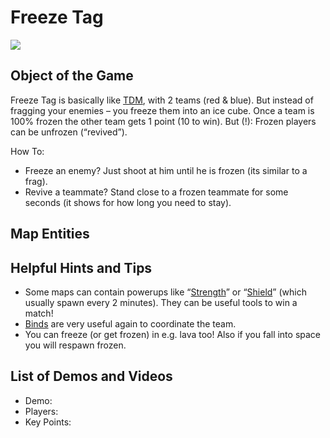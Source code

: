 Freeze Tag
==========

![](>http://pics.nexuizninjaz.com/images/gdx5hm4yy93dab41bu.jpg)

Object of the Game
------------------

Freeze Tag is basically like [TDM](Team\_Deathmatch), with 2 teams (red & blue). But instead of fragging your enemies – you freeze them into an ice cube. Once a team is 100% frozen the other team gets 1 point (10 to win).
But (!): Frozen players can be unfrozen (“revived”).

How To:

- Freeze an enemy? Just shoot at him until he is frozen (its similar to a frag).
- Revive a teammate? Stand close to a frozen teammate for some seconds (it shows for how long you need to stay).

Map Entities
------------

<Insert Map Entities here>

Helpful Hints and Tips
----------------------

- Some maps can contain powerups like “[Strength](Strength)” or “[Shield](Shield)” (which usually spawn every 2 minutes). They can be useful tools to win a match!
- [Binds](Binds) are very useful again to coordinate the team.
- You can freeze (or get frozen) in e.g. lava too! Also if you fall into space you will respawn frozen.

List of Demos and Videos
------------------------

-   Demo: <Insert Demo or Video Here>
-   Players: <Insert Player Names Here>
-   Key Points: <Insert key points in match here>

